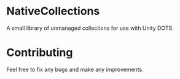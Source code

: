 # NativeCollections
A small library of unmanaged collections for use with Unity DOTS.

# Contributing
Feel free to fix any bugs and make any improvements.
